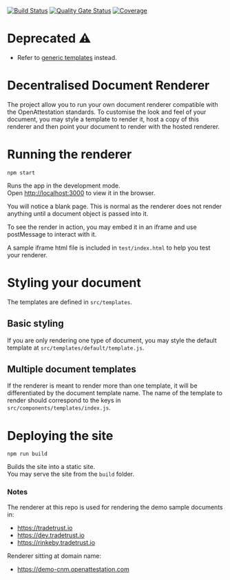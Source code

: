 [![Build Status](https://travis-ci.org/TradeTrust/document-renderer.svg?branch=master)](https://travis-ci.org/TradeTrust/document-renderer)
[![Quality Gate Status](https://sonarcloud.io/api/project_badges/measure?project=TradeTrust_document-renderer&metric=alert_status)](https://sonarcloud.io/dashboard?id=TradeTrust_document-renderer)
[![Coverage](https://sonarcloud.io/api/project_badges/measure?project=TradeTrust_document-renderer&metric=coverage)](https://sonarcloud.io/dashboard?id=TradeTrust_document-renderer)

# Deprecated ⚠️

- Refer to [generic templates](https://github.com/TradeTrust/generic-templates) instead.

# Decentralised Document Renderer

The project allow you to run your own document renderer compatible with the OpenAttestation standards. To customise the look and feel of your document, you may style a template to render it, host a copy of this renderer and then point your document to render with the hosted renderer.

# Running the renderer

`npm start`

Runs the app in the development mode.<br>
Open [http://localhost:3000](http://localhost:3000) to view it in the browser.

You will notice a blank page. This is normal as the renderer does not render anything until a document object is passed into it.

To see the render in action, you may embed it in an iframe and use postMessage to interact with it.

A sample iframe html file is included in `test/index.html` to help you test your renderer.

# Styling your document

The templates are defined in `src/templates`.

## Basic styling

If you are only rendering one type of document, you may style the default template at `src/templates/default/template.js`.

## Multiple document templates

If the renderer is meant to render more than one template, it will be differentiated by the document template name. The name of the template to render should correspond to the keys in `src/components/templates/index.js`.

# Deploying the site

`npm run build`

Builds the site into a static site.<br>
You may serve the site from the `build` folder.

### Notes

The renderer at this repo is used for rendering the demo sample documents in:

- https://tradetrust.io
- https://dev.tradetrust.io
- https://rinkeby.tradetrust.io

Renderer sitting at domain name:

- https://demo-cnm.openattestation.com
